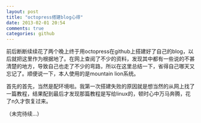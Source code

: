 ```yaml
---
layout: post
title: "octopress搭建blog心得"
date: 2013-02-01 20:54
comments: true
categories: github
---
```

前后断断续续花了两个晚上终于用octopress在github上搭建好了自己的blog，以后就把这里作为根据地了。在网上查阅了不少的资料，发现其中都有一些说的不甚清楚的地方，导致自己也走了不少的弯路，所以在这里总结一下，省得自己哪天又忘记了。顺便说一下，本人使用的是mountain lion系统。  

首先的首先，当然是配环境啦。我第一次搭建失败的原因就是想当然的从网上找了一篇教程，结果配到最后才发现那篇教程是写给linux的，顿时心中万马奔腾，花了n久才恢复过来。  

（未完待续...）
